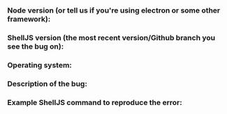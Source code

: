 ### Node version (or tell us if you're using electron or some other framework):

### ShellJS version (the most recent version/Github branch you see the bug on):

### Operating system:

### Description of the bug:

### Example ShellJS command to reproduce the error:

```javascript

```

